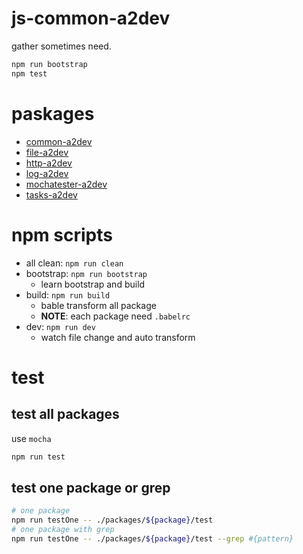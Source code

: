 # js-common-a2dev

gather sometimes need.

```bash
npm run bootstrap
npm test
```

# paskages

- [common-a2dev](./packages/common-a2dev)
- [file-a2dev](./packages/file-a2dev)
- [http-a2dev](./packages/http-a2dev)
- [log-a2dev](./packages/log-a2dev)
- [mochatester-a2dev](./packages/mochatester-a2dev)
- [tasks-a2dev](./packages/tasks-a2dev)

# npm scripts

- all clean: `npm run clean`
- bootstrap: `npm run bootstrap`
  - learn bootstrap and build
- build: `npm run build`
  - bable transform all package
  - **NOTE**: each package need `.babelrc`
- dev: `npm run dev`
  - watch file change and auto transform

# test

## test all packages

use `mocha`

```bash
npm run test
```

## test one package or grep

```bash
# one package
npm run testOne -- ./packages/${package}/test
# one package with grep
npm run testOne -- ./packages/${package}/test --grep #{pattern}
```
